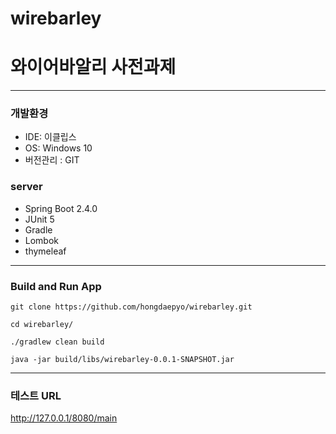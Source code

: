# wirebarley

# 와이어바알리 사전과제
-------------
### 개발환경
- IDE: 이클립스
- OS: Windows 10
- 버전관리 : GIT

###  server
- Spring Boot 2.4.0
- JUnit 5
- Gradle
- Lombok
- thymeleaf
-------------
### Build and Run App
`git clone https://github.com/hongdaepyo/wirebarley.git`

`cd wirebarley/`

`./gradlew clean build`

`java -jar build/libs/wirebarley-0.0.1-SNAPSHOT.jar`

-------------
### 테스트 URL ###
http://127.0.0.1/8080/main
